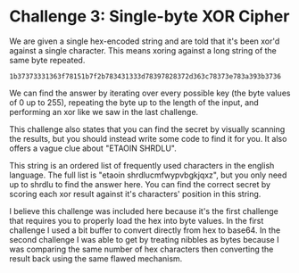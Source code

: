 Challenge 3: Single-byte XOR Cipher
===================================

We are given a single hex-encoded string and are told that it's been
xor'd against a single character. This means xoring against a long
string of the same byte repeated.

```
1b37373331363f78151b7f2b783431333d78397828372d363c78373e783a393b3736
```

We can find the answer by iterating over every possible key (the byte
values of 0 up to 255), repeating the byte up to the length of the
input, and performing an xor like we saw in the last challenge.

This challenge also states that you can find the secret by visually
scanning the results, but you should instead write some code to find
it for you. It also offers a vague clue about "ETAOIN SHRDLU".

This string is an ordered list of frequently used characters in the
english language. The full list is "etaoin shrdlucmfwypvbgkjqxz", but
you only need up to shrdlu to find the answer here. You can find the
correct secret by scoring each xor result against it's characters'
position in this string.

I believe this challenge was included here because it's the first
challenge that requires you to properly load the hex into byte
values. In the first challenge I used a bit buffer to convert directly
from hex to base64. In the second challenge I was able to get by
treating nibbles as bytes because I was comparing the same number of
hex characters then converting the result back using the same flawed
mechanism.
